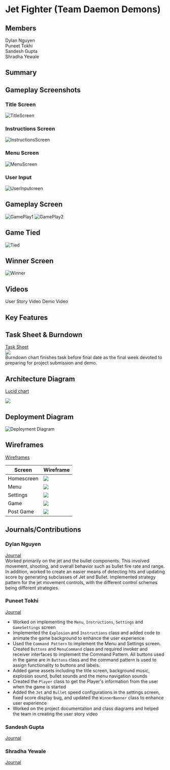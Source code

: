 # Jet Fighter (Team Daemon Demons)

## Members
Dylan Nguyen  
Puneet Tokhi  
Sandesh Gupta  
Shradha Yewale  

## Summary

## Gameplay Screenshots
### Title Screen
![TitleScreen](/JetFighter/Screenshots/TitleScreen.png)
### Instructions Screen
![InstructionsScreen](/JetFighter/Screenshots/InstructionsScreen.png)
### Menu Screen
![MenuScreen](/JetFighter/Screenshots/MenuScreen.png)
### User Input
![UserInputcreen](/JetFighter/Screenshots/UserInput.png)
## Gameplay Screen
![GamePlay1](/JetFighter/Screenshots/GamePlay1.png)
![GamePlay2](/JetFighter/Screenshots/GamePlay2.png)
## Game Tied
![Tied](/JetFighter/Screenshots/Tied.png)
## Winner Screen
![Winner](/JetFighter/Screenshots/Winner.png)

## Videos

User Story Video
Demo Video

## Key Features

## Task Sheet & Burndown
[Task Sheet](https://docs.google.com/spreadsheets/d/1RcyCSWCNy9yeMHt_llLNDZoZeZGewSY5GR5uJhFoxaU/edit?usp=sharing)  
![](documentation/Burndown.png)  
Burndown chart finishes task before final date as the final week devoted to preparing for project submission and demo.

## Architecture Diagram

[Lucid chart](https://lucid.app/lucidchart/8a2b83f8-d4c5-4b58-b0b7-eb1032640ead/edit?invitationId=inv_16fc3e19-db7b-4333-bfc4-c52e307b5293)

![](documentation/diagram/Architecture_diagram.png)

## Deployment Diagram

![Deployment Diagram](https://user-images.githubusercontent.com/22095857/168148446-4e77f1c9-67ca-4232-8fae-32e1950ad7ca.jpg)


## Wireframes

[Wireframes](https://wireframe.cc/pro/pp/02d102965543343)

| Screen  | Wireframe |
| ------------- | ------------- |
| Homescreen  | ![](documentation/wireframes/1-Homepage-2x.png)  |
| Menu  | ![](documentation/wireframes/2-Menu-2x.png)  |
| Settings | ![](documentation/wireframes/3-Settings-2x.png) |
| Game | ![](documentation/wireframes/4-Game-2x.png) |
| Post Game | ![](documentation/wireframes/5-Post_Game-2x.png) | 

## Journals/Contributions
### Dylan Nguyen 
[Journal](./journals/dylan.md)  
Worked primarily on the jet and the bullet components. This involved movement, shooting, and overall behavior such as bullet fire rate and range. 
In addition, worked to create an easier means of detecting hits and updating score by generating subclasses of Jet and Bullet.
Implemented strategy pattern for the jet movement controls, with the different control schemes being different strategies.

### Puneet Tokhi 
[Journal](./journals/puneet.md)
* Worked on implementing the `Menu`, `Instructions`, `Settings` and `GameSettings` screen
* Implemented the `Explosion` and `Instructions` class and added code to animate the game background to enhance the user experience
* Used the `Command Pattern` to implement the Menu and Settings screen. Created `Buttons` and `MenuCommand` class and required invoker and receiver interfaces to implement the Command Pattern. All buttons used in the game are in `Buttons` class and the command pattern is used to assign functionality to buttons and labels.
* Added game assets including the title screen, background music, explosion sound, bullet sounds and the menu navigation sounds
* Created the `Player` class to get the Player's information from the user when the game is started 
* Added the `Jet` and `Bullet` speed configurations in the settings screen, fixed score display bug, and updated the `WinnerBanner` class to enhance user experience
* Worked on the project documentation and class diagrams and helped the team in creating the user story video

### Sandesh Gupta 
[Journal](./journals/sandesh.md)

### Shradha Yewale 
[Journal](./journals/shradha.md)




